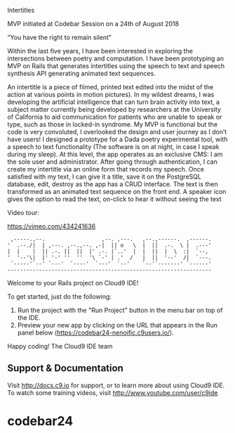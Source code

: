 Intertitles 

MVP initiated at Codebar Session on a 24th of August 2018

“You have the right to remain silent”

Within the last five years, I have been interested in exploring the intersections between poetry and computation. I have been prototyping an MVP on Rails that generates intertitles using the speech to text and speech synthesis API generating animated text sequences.

An intertitle is a piece of filmed, printed text edited into the midst of the action at various points in motion pictures). In my wildest dreams, I was developing the artificial intelligence that can turn brain activity into text, a subject matter currently being developed by researchers at the University of California to aid communication for patients who are unable to speak or type, such as those in locked-in syndrome. My MVP is functional but the code is very convoluted, I overlooked the design and user journey as I don’t have users! I designed a prototype for a Dada poetry experimental tool, with a speech to text functionality (The software is on at night, in case I speak during my sleep). At this level, the app operates as an exclusive CMS: I am the sole user and administrator. After going through authentication, I can create my intertitle via an online form that records my speech. Once satisfied with my text, I can give it a title, save it on the PostgreSQL database, edit, destroy as the app has a CRUD interface. The text is then transformed as an animated text sequence on the front end. A speaker icon gives the option to read the text, on-click to hear it without seeing the text



Video tour:


https://vimeo.com/434241636

     ,-----.,--.                  ,--. ,---.   ,--.,------.  ,------.
    '  .--./|  | ,---. ,--.,--. ,-|  || o   \  |  ||  .-.  \ |  .---'
    |  |    |  || .-. ||  ||  |' .-. |`..'  |  |  ||  |  \  :|  `--, 
    '  '--'\|  |' '-' ''  ''  '\ `-' | .'  /   |  ||  '--'  /|  `---.
     `-----'`--' `---'  `----'  `---'  `--'    `--'`-------' `------'
    ----------------------------------------------------------------- 


Welcome to your Rails project on Cloud9 IDE!

To get started, just do the following:

1. Run the project with the "Run Project" button in the menu bar on top of the IDE.
2. Preview your new app by clicking on the URL that appears in the Run panel below (https://codebar24-nenoific.c9users.io/).

Happy coding!
The Cloud9 IDE team


## Support & Documentation

Visit http://docs.c9.io for support, or to learn more about using Cloud9 IDE. 
To watch some training videos, visit http://www.youtube.com/user/c9ide
# codebar24
